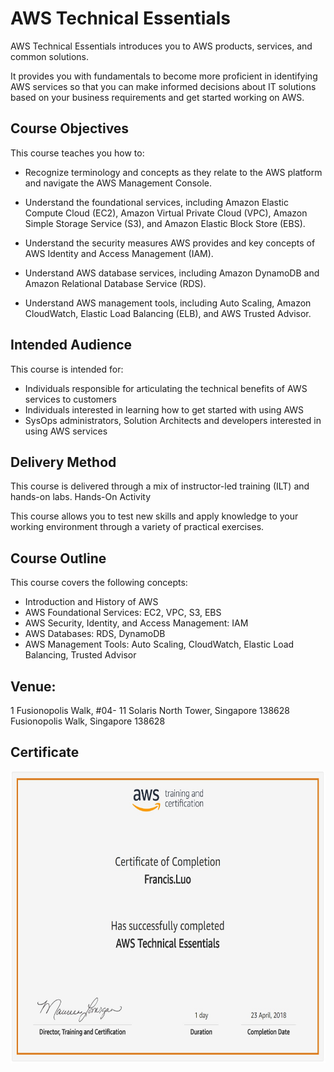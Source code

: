 # AWS Technical Essentials

AWS Technical Essentials introduces you to AWS products, services, and common solutions. 

It provides you with fundamentals to become more proficient in identifying AWS services so that you can make informed decisions 
about IT solutions based on your business requirements and get started working on AWS.

## Course Objectives

This course teaches you how to:

*	Recognize terminology and concepts as they relate to the AWS platform and navigate the AWS Management Console.

*	Understand the foundational services, including Amazon Elastic Compute Cloud (EC2), Amazon Virtual Private Cloud (VPC), Amazon Simple Storage Service (S3), and Amazon Elastic Block Store (EBS).

*	Understand the security measures AWS provides and key concepts of AWS Identity and Access Management (IAM).

*	Understand AWS database services, including Amazon DynamoDB and Amazon Relational Database Service (RDS).

*	Understand AWS management tools, including Auto Scaling, Amazon CloudWatch, Elastic Load Balancing (ELB), and AWS Trusted Advisor.

## Intended Audience

This course is intended for:

*	Individuals responsible for articulating the technical benefits of AWS services to customers
*	Individuals interested in learning how to get started with using AWS
*	SysOps administrators, Solution Architects and developers interested in using AWS services

## Delivery Method

This course is delivered through a mix of instructor-led training (ILT) and hands-on labs.
Hands-On Activity

This course allows you to test new skills and apply knowledge to your working environment through a variety of practical exercises.

## Course Outline

This course covers the following concepts:
*	Introduction and History of AWS
*	AWS Foundational Services: EC2, VPC, S3, EBS
*	AWS Security, Identity, and Access Management: IAM
*	AWS Databases: RDS, DynamoDB
*	AWS Management Tools: Auto Scaling, CloudWatch, Elastic Load Balancing, Trusted Advisor

 
## Venue: 

1 Fusionopolis Walk, #04- 11 Solaris North Tower, Singapore 138628 Fusionopolis Walk, Singapore 138628

## Certificate
 <img align='left' src="docs/Certificate.jpg" width="700" height="467">  
